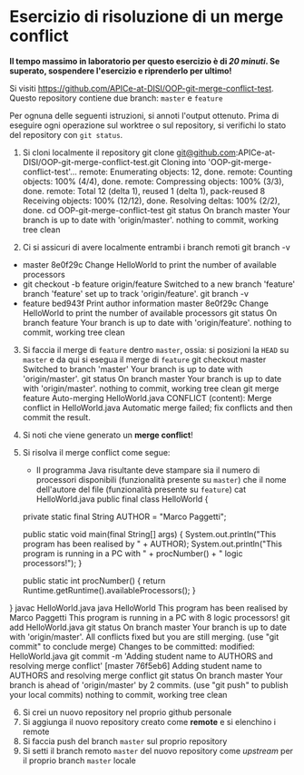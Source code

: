 # Esercizio di risoluzione di un merge conflict

**Il tempo massimo in laboratorio per questo esercizio è di _20 minuti_.
Se superato, sospendere l'esercizio e riprenderlo per ultimo!**

Si visiti https://github.com/APICe-at-DISI/OOP-git-merge-conflict-test.
Questo repository contiene due branch: `master` e `feature`

Per ognuna delle seguenti istruzioni, si annoti l'output ottenuto.
Prima di eseguire ogni operazione sul worktree o sul repository,
si verifichi lo stato del repository con `git status`.

1. Si cloni localmente il repository
git clone git@github.com:APICe-at-DISI/OOP-git-merge-conflict-test.git
Cloning into 'OOP-git-merge-conflict-test'...
remote: Enumerating objects: 12, done.
remote: Counting objects: 100% (4/4), done.
remote: Compressing objects: 100% (3/3), done.
remote: Total 12 (delta 1), reused 1 (delta 1), pack-reused 8
Receiving objects: 100% (12/12), done.
Resolving deltas: 100% (2/2), done.
cd OOP-git-merge-conflict-test
git status
On branch master
Your branch is up to date with 'origin/master'.
nothing to commit, working tree clean

2. Ci si assicuri di avere localmente entrambi i branch remoti
git branch -v
* master 8e0f29c Change HelloWorld to print the number of available processors
* git checkout -b feature origin/feature
Switched to a new branch 'feature'
branch 'feature' set up to track 'origin/feature'.
git branch -v
* feature bed943f Print author information
  master  8e0f29c Change HelloWorld to print the number of available processors
git status
On branch feature
Your branch is up to date with 'origin/feature'.
nothing to commit, working tree clean

3. Si faccia il merge di `feature` dentro `master`, ossia: si posizioni la `HEAD` su `master`
   e da qui si esegua il merge di `feature`
git checkout master
Switched to branch 'master'
Your branch is up to date with 'origin/master'.
git status
On branch master
Your branch is up to date with 'origin/master'.
nothing to commit, working tree clean
git merge feature
Auto-merging HelloWorld.java
CONFLICT (content): Merge conflict in HelloWorld.java
Automatic merge failed; fix conflicts and then commit the result.

4. Si noti che viene generato un **merge conflict**!
5. Si risolva il merge conflict come segue:
   - Il programma Java risultante deve stampare sia il numero di processori disponibili
     (funzionalità presente su `master`)
     che il nome dell'autore del file
     (funzionalità presente su `feature`)
cat HelloWorld.java
public final class HelloWorld {

	private static final String AUTHOR = "Marco Paggetti";

	public static void main(final String[] args) {
		System.out.println("This program has been realised by " + AUTHOR);
		System.out.println("This program is running in a PC with " + procNumber() + " logic processors!");
	}

	public static int procNumber() {
		return Runtime.getRuntime().availableProcessors();
	}

}
javac HelloWorld.java
java HelloWorld
This program has been realised by Marco Paggetti
This program is running in a PC with 8 logic processors!
git add HelloWorld.java
git status
On branch master
Your branch is up to date with 'origin/master'.
All conflicts fixed but you are still merging.
  (use "git commit" to conclude merge)
Changes to be committed:
        modified:   HelloWorld.java
git commit -m 'Adding student name to AUTHORS and resolving merge conflict'
[master 76f5eb6] Adding student name to AUTHORS and resolving merge conflict
git status
On branch master
Your branch is ahead of 'origin/master' by 2 commits.
  (use "git push" to publish your local commits)
nothing to commit, working tree clean

6. Si crei un nuovo repository nel proprio github personale
7. Si aggiunga il nuovo repository creato come **remote** e si elenchino i remote
8. Si faccia push del branch `master` sul proprio repository
9. Si setti il branch remoto `master` del nuovo repository come *upstream* per il proprio branch `master` locale
